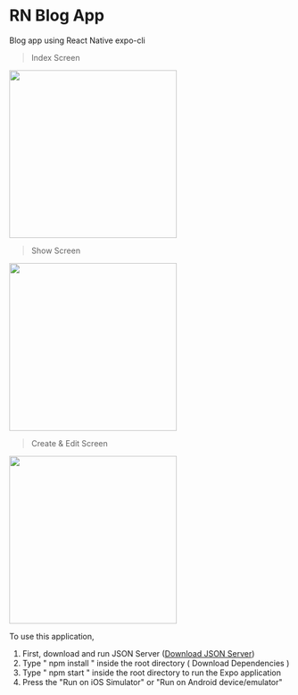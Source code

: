 # RN Blog App

Blog app using React Native expo-cli

> Index Screen

<img width="300px" src="https://user-images.githubusercontent.com/47877911/92996499-1579ac00-f547-11ea-9104-425eab3875b2.png">

> Show Screen

<img width="300px" src="https://user-images.githubusercontent.com/47877911/92996512-3b06b580-f547-11ea-9a50-c48a562d4c1c.png">

> Create & Edit Screen

<img width="300px" src="https://user-images.githubusercontent.com/47877911/92996548-6e494480-f547-11ea-92ac-d8f031d5c78f.png">

To use this application,

1. First, download and run JSON Server ([Download JSON Server](https://github.com/kimhscom/json-server))
2. Type " npm install " inside the root directory ( Download Dependencies )
3. Type " npm start " inside the root directory to run the Expo application
4. Press the "Run on iOS Simulator" or "Run on Android device/emulator"
